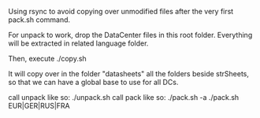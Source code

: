 Using rsync to avoid copying over unmodified files after the very first pack.sh command.

For unpack to work, drop the DataCenter files in this root folder.
Everything will be extracted in related language folder.

Then, execute ./copy.sh

It will copy over in the folder "datasheets" all the folders beside strSheets, so that we can have a global base to use for all DCs.

call unpack like so: ./unpack.sh
call pack like so: 
./pack.sh -a
./pack.sh EUR|GER|RUS|FRA
